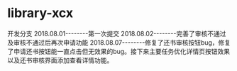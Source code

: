 # library-xcx
开发分支
2018.08.01--------第一次提交
2018.08.02--------完善了审核不通过及审核不通过后再次申请功能
2018.08.07--------修复了还书审核按钮bug，修复了申请还书按钮能一直点击但无效果的bug。接下来主要任务优化详情页按钮效果以及还书审核界面添加查看详情功能。
